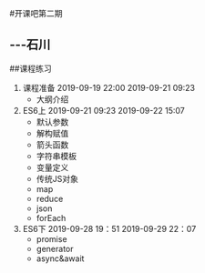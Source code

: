 #开课吧第二期
## ---石川
##课程练习

01. 课程准备   2019-09-19 22:00   2019-09-21 09:23   
    - 大纲介绍     
02. ES6上      2019-09-21 09:23   2019-09-22 15:07
    - 默认参数
    - 解构赋值
    - 箭头函数
    - 字符串模板
    - 变量定义
    - 传统JS对象
    - map
    - reduce
    - json
    - forEach   
03. ES6下     2019-09-28 19：51    2019-09-29 22：07
    - promise
    - generator
    - async&await   